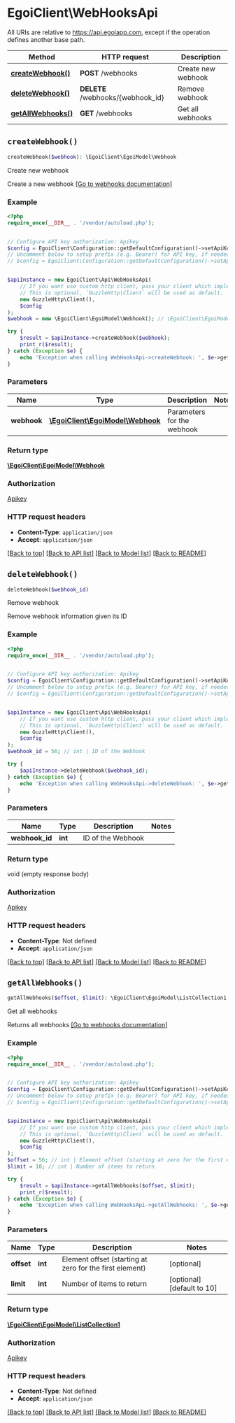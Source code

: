 # EgoiClient\WebHooksApi

All URIs are relative to https://api.egoiapp.com, except if the operation defines another base path.

| Method | HTTP request | Description |
| ------------- | ------------- | ------------- |
| [**createWebhook()**](WebHooksApi.md#createWebhook) | **POST** /webhooks | Create new webhook |
| [**deleteWebhook()**](WebHooksApi.md#deleteWebhook) | **DELETE** /webhooks/{webhook_id} | Remove webhook |
| [**getAllWebhooks()**](WebHooksApi.md#getAllWebhooks) | **GET** /webhooks | Get all webhooks |


## `createWebhook()`

```php
createWebhook($webhook): \EgoiClient\EgoiModel\Webhook
```

Create new webhook

Create a new webhook <a href='/usecases/webhooks/' target='_blank'>[Go to webhooks documentation]</a>

### Example

```php
<?php
require_once(__DIR__ . '/vendor/autoload.php');


// Configure API key authorization: Apikey
$config = EgoiClient\Configuration::getDefaultConfiguration()->setApiKey('Apikey', 'YOUR_API_KEY');
// Uncomment below to setup prefix (e.g. Bearer) for API key, if needed
// $config = EgoiClient\Configuration::getDefaultConfiguration()->setApiKeyPrefix('Apikey', 'Bearer');


$apiInstance = new EgoiClient\Api\WebHooksApi(
    // If you want use custom http client, pass your client which implements `GuzzleHttp\ClientInterface`.
    // This is optional, `GuzzleHttp\Client` will be used as default.
    new GuzzleHttp\Client(),
    $config
);
$webhook = new \EgoiClient\EgoiModel\Webhook(); // \EgoiClient\EgoiModel\Webhook | Parameters for the webhook

try {
    $result = $apiInstance->createWebhook($webhook);
    print_r($result);
} catch (Exception $e) {
    echo 'Exception when calling WebHooksApi->createWebhook: ', $e->getMessage(), PHP_EOL;
}
```

### Parameters

| Name | Type | Description  | Notes |
| ------------- | ------------- | ------------- | ------------- |
| **webhook** | [**\EgoiClient\EgoiModel\Webhook**](../Model/Webhook.md)| Parameters for the webhook | |

### Return type

[**\EgoiClient\EgoiModel\Webhook**](../Model/Webhook.md)

### Authorization

[Apikey](../../README.md#Apikey)

### HTTP request headers

- **Content-Type**: `application/json`
- **Accept**: `application/json`

[[Back to top]](#) [[Back to API list]](../../README.md#endpoints)
[[Back to Model list]](../../README.md#models)
[[Back to README]](../../README.md)

## `deleteWebhook()`

```php
deleteWebhook($webhook_id)
```

Remove webhook

Remove webhook information given its ID

### Example

```php
<?php
require_once(__DIR__ . '/vendor/autoload.php');


// Configure API key authorization: Apikey
$config = EgoiClient\Configuration::getDefaultConfiguration()->setApiKey('Apikey', 'YOUR_API_KEY');
// Uncomment below to setup prefix (e.g. Bearer) for API key, if needed
// $config = EgoiClient\Configuration::getDefaultConfiguration()->setApiKeyPrefix('Apikey', 'Bearer');


$apiInstance = new EgoiClient\Api\WebHooksApi(
    // If you want use custom http client, pass your client which implements `GuzzleHttp\ClientInterface`.
    // This is optional, `GuzzleHttp\Client` will be used as default.
    new GuzzleHttp\Client(),
    $config
);
$webhook_id = 56; // int | ID of the Webhook

try {
    $apiInstance->deleteWebhook($webhook_id);
} catch (Exception $e) {
    echo 'Exception when calling WebHooksApi->deleteWebhook: ', $e->getMessage(), PHP_EOL;
}
```

### Parameters

| Name | Type | Description  | Notes |
| ------------- | ------------- | ------------- | ------------- |
| **webhook_id** | **int**| ID of the Webhook | |

### Return type

void (empty response body)

### Authorization

[Apikey](../../README.md#Apikey)

### HTTP request headers

- **Content-Type**: Not defined
- **Accept**: `application/json`

[[Back to top]](#) [[Back to API list]](../../README.md#endpoints)
[[Back to Model list]](../../README.md#models)
[[Back to README]](../../README.md)

## `getAllWebhooks()`

```php
getAllWebhooks($offset, $limit): \EgoiClient\EgoiModel\ListCollection1
```

Get all webhooks

Returns all webhooks <a href='/usecases/webhooks/' target='_blank'>[Go to webhooks documentation]</a>

### Example

```php
<?php
require_once(__DIR__ . '/vendor/autoload.php');


// Configure API key authorization: Apikey
$config = EgoiClient\Configuration::getDefaultConfiguration()->setApiKey('Apikey', 'YOUR_API_KEY');
// Uncomment below to setup prefix (e.g. Bearer) for API key, if needed
// $config = EgoiClient\Configuration::getDefaultConfiguration()->setApiKeyPrefix('Apikey', 'Bearer');


$apiInstance = new EgoiClient\Api\WebHooksApi(
    // If you want use custom http client, pass your client which implements `GuzzleHttp\ClientInterface`.
    // This is optional, `GuzzleHttp\Client` will be used as default.
    new GuzzleHttp\Client(),
    $config
);
$offset = 56; // int | Element offset (starting at zero for the first element)
$limit = 10; // int | Number of items to return

try {
    $result = $apiInstance->getAllWebhooks($offset, $limit);
    print_r($result);
} catch (Exception $e) {
    echo 'Exception when calling WebHooksApi->getAllWebhooks: ', $e->getMessage(), PHP_EOL;
}
```

### Parameters

| Name | Type | Description  | Notes |
| ------------- | ------------- | ------------- | ------------- |
| **offset** | **int**| Element offset (starting at zero for the first element) | [optional] |
| **limit** | **int**| Number of items to return | [optional] [default to 10] |

### Return type

[**\EgoiClient\EgoiModel\ListCollection1**](../Model/ListCollection1.md)

### Authorization

[Apikey](../../README.md#Apikey)

### HTTP request headers

- **Content-Type**: Not defined
- **Accept**: `application/json`

[[Back to top]](#) [[Back to API list]](../../README.md#endpoints)
[[Back to Model list]](../../README.md#models)
[[Back to README]](../../README.md)
